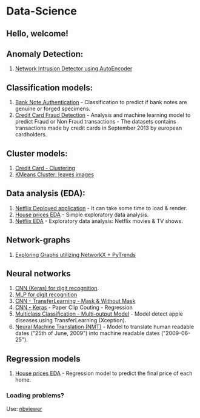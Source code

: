 # Data-Science
## Hello, welcome!

## Anomaly Detection:

1. [Network Intrusion Detector using AutoEncoder](https://github.com/Haller-x/Data-Science/blob/main/Anomaly%20Detection/KDD%20-%20Anomaly%20Detection.ipynb)

## Classification models:
1. [Bank Note Authentication](https://github.com/Haller-x/Data-Science/blob/main/Classification%20models/Bill%20Autentication/Bank%20Note%20Authentication.ipynb) - Classification to predict if bank notes are genuine or forged specimens.
2. [Credit Card Fraud Detection](https://github.com/Haller-x/Credit-analysis/blob/main/Credit%20Card%20Fraud%20Detection) - Analysis and machine learning model to predict Fraud or Non Fraud transactions - The datasets contains transactions made by credit cards in September 2013 by european cardholders.

## Cluster models:
1. [Credit Card - Clustering](https://github.com/Haller-x/Data-Science/blob/main/Cluster%20models/Credit%20Card%20Dataset%20for%20Clustering.ipynb)
2. [KMeans Cluster: leaves images](https://github.com/Haller-x/Data-Science/blob/main/Cluster%20models/leaf-clustering.ipynb)

## Data analysis (EDA):
1. [Netflix Deployed application](https://netflix-eda.herokuapp.com/) - It can take some time to load & render.
2. [House prices EDA](https://github.com/Haller-x/Data-Science/blob/main/Data%20analysis/House%20prices%20EDA.ipynb) - Simple exploratory data analysis.
3. [Netflix EDA](https://github.com/Haller-x/Data-Science/blob/main/Data%20analysis/Netflix%20Movies%20and%20TV%20Shows%20Data%20Analysis.ipynb) - Exploratory data analysis: Netflix movies & TV shows. 

## Network-graphs
1. [Exploring Graphs utilizing NetworkX + PyTrends](https://github.com/Haller-x/Data-Science/blob/main/Network-graphs/graphs-networkX-trends.ipynb)

## Neural networks
1. [CNN (Keras) for digit recognition](https://github.com/Haller-x/Data-Science/blob/main/Neural%20networks/Keras%20-%20CNN%20-%20Digit%20Recognition.ipynb).
2. [MLP for digit recognition](https://github.com/Haller-x/Data-Science/blob/main/Neural%20networks/RedeNeuralDigitsRecognition.ipynb)
3. [CNN - TransferLearning - Mask & Without Mask](https://github.com/Haller-x/Data-Science/blob/main/Neural%20networks/Mask-detection.ipynb)
4. [CNN - Keras](https://github.com/Haller-x/Data-Science/blob/main/Neural%20networks/paper-clip-counting.ipynb) - Paper Clip Couting - Regression
5. [Multiclass Classification - Multi-output Model](https://github.com/Haller-x/Data-Science/blob/main/Neural%20networks/Multiclassification-multipleoutput.ipynb) - Model detect apple diseases using TransferLearning (Xception).
6. [Neural Machine Translation (NMT)](https://github.com/Haller-x/Data-Science/blob/main/Neural%20networks/Neural-Machine-Translation.ipynb) - Model to translate human readable dates ("25th of June, 2009") into machine readable dates ("2009-06-25").

## Regression models
1. [House prices EDA](https://github.com/Haller-x/Data-Science/blob/main/Regression%20models/House%20Price%20prediction.ipynb) - Regression model to predict the final price of each home.


### Loading problems?
Use: [nbviewer](https://nbviewer.jupyter.org/)
